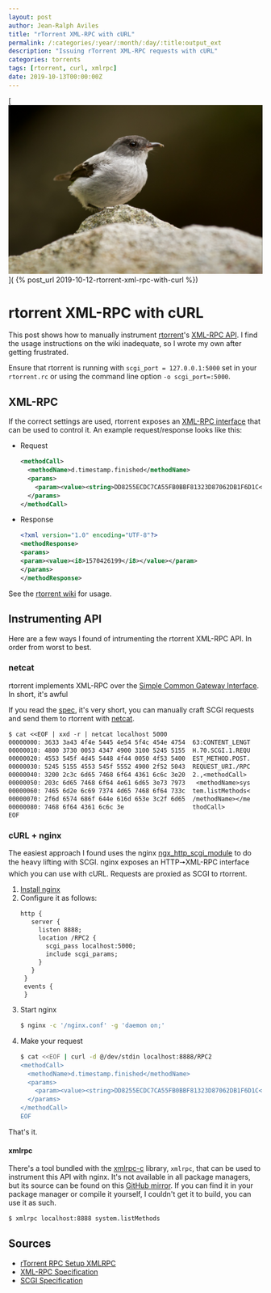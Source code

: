 ```yaml
---
layout: post
author: Jean-Ralph Aviles
title: "rTorrent XML-RPC with cURL"
permalink: /:categories/:year/:month/:day/:title:output_ext
description: "Issuing rTorrent XML-RPC requests with cURL"
categories: torrents
tags: [rtorrent, curl, xmlrpc]
date: 2019-10-13T00:00:00Z
---
```


[![alt text](/assets/pictures/Torrent_Tyrannulet.jpg "Torrent Tyrannulet")](
{% post_url 2019-10-12-rtorrent-xml-rpc-with-curl %})

# rtorrent XML-RPC with cURL
This post shows how to manually instrument [rtorrent](https://github.com/rakshasa/rtorrent)'s [XML-RPC API](https://github.com/rakshasa/rtorrent/wiki/RPC-Setup-XMLRPC). I find the usage instructions on the wiki inadequate, so I wrote my own after getting frustrated.

Ensure that rtorrent is running with `scgi_port = 127.0.0.1:5000` set in your `rtorrent.rc` or using the command line option `-o scgi_port=:5000`.

## XML-RPC
If the correct settings are used, rtorrent exposes an [XML-RPC interface](https://en.wikipedia.org/wiki/XML-RPC) that can be used to control it. An example request/response looks like this:

* Request
  ```xml
  <methodCall>                                                                                                                                 
    <methodName>d.timestamp.finished</methodName>                                                                                              
    <params>                                                                                                                                   
      <param><value><string>DD8255ECDC7CA55FB0BBF81323D87062DB1F6D1C</string></value></param>
    </params>                                                                                                                                  
  </methodCall>  
  ```
  
* Response
  ```xml
  <?xml version="1.0" encoding="UTF-8"?>
  <methodResponse>
  <params>
  <param><value><i8>1570426199</i8></value></param>
  </params>
  </methodResponse>
  ```
  
See the [rtorrent wiki](https://github.com/rakshasa/rtorrent/wiki/RPC-Setup-XMLRPC) for usage.

## Instrumenting API
Here are a few ways I found of intrumenting the rtorrent XML-RPC API. In order from worst to best.

### netcat
rtorrent implements XML-RPC over the [Simple Common Gateway Interface](https://en.wikipedia.org/wiki/Simple_Common_Gateway_Interface). In short, it's awful

If you read the [spec](https://python.ca/scgi/protocol.txt), it's very short, you can manually craft SCGI requests and send them to rtorrent with [netcat](https://en.wikipedia.org/wiki/Netcat).

```shell
$ cat <<EOF | xxd -r | netcat localhost 5000
00000000: 3633 3a43 4f4e 5445 4e54 5f4c 454e 4754  63:CONTENT_LENGT
00000010: 4800 3730 0053 4347 4900 3100 5245 5155  H.70.SCGI.1.REQU
00000020: 4553 545f 4d45 5448 4f44 0050 4f53 5400  EST_METHOD.POST.
00000030: 5245 5155 4553 545f 5552 4900 2f52 5043  REQUEST_URI./RPC
00000040: 3200 2c3c 6d65 7468 6f64 4361 6c6c 3e20  2.,<methodCall>
00000050: 203c 6d65 7468 6f64 4e61 6d65 3e73 7973   <methodName>sys
00000060: 7465 6d2e 6c69 7374 4d65 7468 6f64 733c  tem.listMethods<
00000070: 2f6d 6574 686f 644e 616d 653e 3c2f 6d65  /methodName></me
00000080: 7468 6f64 4361 6c6c 3e                   thodCall>
EOF
```

### cURL + nginx
The easiest approach I found uses the nginx [ngx_http_scgi_module](http://nginx.org/en/docs/http/ngx_http_scgi_module.html) to do the heavy lifting with SCGI. nginx exposes an HTTP🠖XML-RPC interface which you can use with cURL. Requests are proxied as SCGI to rtorrent.

1. [Install nginx](https://www.nginx.com/resources/wiki/start/topics/tutorials/install/)
1. Configure it as follows:
   ```nginx
   http {
      server {
        listen 8888;
        location /RPC2 {
          scgi_pass localhost:5000;
          include scgi_params;
        }
      }
    }
    events {
    }

   ```
1. Start nginx
   ```bash
   $ nginx -c '/nginx.conf' -g 'daemon on;' 
   ```
1. Make your request
   ```bash
   $ cat <<EOF | curl -d @/dev/stdin localhost:8888/RPC2
   <methodCall>                                                                                                                                 
     <methodName>d.timestamp.finished</methodName>                                                                                              
     <params>                                                                                                                                   
       <param><value><string>DD8255ECDC7CA55FB0BBF81323D87062DB1F6D1C</string></value></param>
     </params>                                                                                                                                  
   </methodCall>                                                                                                                                
   EOF  
   ```
   
That's it.
   
#### xmlrpc
There's a tool bundled with the [xmlrpc-c](http://xmlrpc-c.sourceforge.net/) library, `xmlrpc`, that can be used to instrument this API with nginx. It's not available in all package managers, but its source can be found on this [GitHub mirror](https://github.com/mirror/xmlrpc-c). If you can find it in your package manager or compile it yourself, I couldn't get it to build, you can use it as such.

```bash
$ xmlrpc localhost:8888 system.listMethods
```

## Sources

* [rTorrent RPC Setup XMLRPC](https://github.com/rakshasa/rtorrent/wiki/RPC-Setup-XMLRPC)
* [XML-RPC Specification](http://xmlrpc.scripting.com/spec.html)
* [SCGI Specification](https://python.ca/scgi/protocol.txt)
